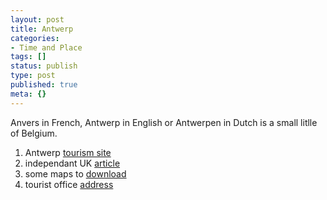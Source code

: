 ```yaml
---
layout: post
title: Antwerp
categories:
- Time and Place
tags: []
status: publish
type: post
published: true
meta: {}
---
```

Anvers in French, Antwerp in English or Antwerpen in Dutch is a small litlle of Belgium.
<ol>
	<li>Antwerp <a href="http://www.antwerpen.be/eCache/BEN/52.html">tourism site</a></li>
	<li>independant UK <a href="http://www.independent.co.uk/travel/48-hours-in/antwerp-belgium-462006.html">article</a></li>
	<li>some maps to <a href="http://www.visitbelgium.com/maps/antwerpenmap.htm">download</a></li>
	<li>tourist office <a href="http://www.visitbelgium.com/links.htm#toursitofficeinbelgium">address</a></li>
</ol>
